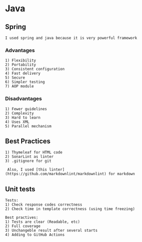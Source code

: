 # Java

## Spring

```
I used spring and java because it is very powerful framework 
```

### Advantages

```
1) Flexibility
2) Portability
3) Consistent configuration
4) Fast delivery
5) Secure
6) Simpler testing
7) AOP module
```

### Disadvantages

```
1) Fewer guidelines
2) Complexity
3) Hard to learn
4) Uses XML
5) Parallel mechanism
```

## Best Practices

```
1) Thymeleaf for HTML code
2) SonarLint as linter
3) .gitignore for git

 Also, I used [this linter](https://github.com/markdownlint/markdownlint) for markdown
```

## Unit tests

```
Tests: 
1) Check response codes correctness
2) Check time in template correctness (using time freezing)

Best practives:
1) Tests are clear (Readable, etc)
2) Full coverage
3) Unchangeble result after several starts
4) Adding to GitHub Actions
```